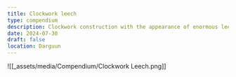 ```yaml
---
title: Clockwork leech
type: compendium
description: Clockwork construction with the appearance of enormous leech
date: 2024-07-30
draft: false
location: Darguun
---
```

![[_assets/media/Compendium/Clockwork Leech.png]]